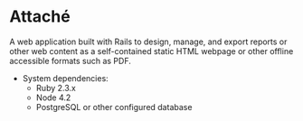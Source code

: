 # Attaché
A web application built with Rails to design, manage, and export reports or other web content as a self-contained static HTML webpage or other offline accessible formats such as PDF.

* System dependencies:
  - Ruby 2.3.x
  - Node 4.2
  - PostgreSQL or other configured database
